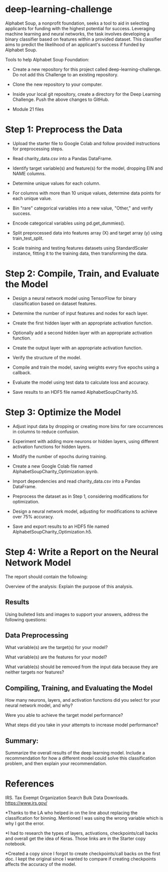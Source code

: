 # deep-learning-challenge


Alphabet Soup, a nonprofit foundation, seeks a tool to aid in selecting applicants for funding with the highest potential for success. Leveraging machine learning and neural networks, the task involves developing a binary classifier based on features within a provided dataset. This classifier aims to predict the likelihood of an applicant's success if funded by Alphabet Soup.

Tools to help Alphabet Soup Foundation:

* Create a new repository for this project called deep-learning-challenge. Do not add this Challenge to an existing repository.

* Clone the new repository to your computer.

* Inside your local git repository, create a directory for the Deep Learning Challenge.
Push the above changes to GitHub.

* Module 21 files

# Step 1: Preprocess the Data

* Upload the starter file to Google Colab and follow provided instructions for preprocessing steps.

* Read charity_data.csv into a Pandas DataFrame.

* Identify target variable(s) and feature(s) for the model, dropping EIN and NAME columns.

* Determine unique values for each column.

* For columns with more than 10 unique values, determine data points for each unique value.

* Bin "rare" categorical variables into a new value, "Other," and verify success.

* Encode categorical variables using pd.get_dummies().

* Split preprocessed data into features array (X) and target array (y) using train_test_split.

* Scale training and testing features datasets using StandardScaler instance, fitting it to the training data, then transforming the data.

# Step 2: Compile, Train, and Evaluate the Model

 * Design a neural network model using TensorFlow for binary classification based on dataset features.
    
 * Determine the number of input features and nodes for each layer.
    
 * Create the first hidden layer with an appropriate activation function.
   
 * Optionally add a second hidden layer with an appropriate activation function.
 
 * Create the output layer with an appropriate activation function.
    
 * Verify the structure of the model.
   
 * Compile and train the model, saving weights every five epochs using a callback.
    
 * Evaluate the model using test data to calculate loss and accuracy.
   
 * Save results to an HDF5 file named AlphabetSoupCharity.h5.

# Step 3: Optimize the Model

  * Adjust input data by dropping or creating more bins for rare occurrences in columns to reduce confusion.
    
  * Experiment with adding more neurons or hidden layers, using different activation functions for hidden layers.
    
  * Modify the number of epochs during training.
    
  * Create a new Google Colab file named AlphabetSoupCharity_Optimization.ipynb.
    
  * Import dependencies and read charity_data.csv into a Pandas DataFrame.
    
  * Preprocess the dataset as in Step 1, considering modifications for optimization.
    
  * Design a neural network model, adjusting for modifications to achieve over 75% accuracy.
    
  * Save and export results to an HDF5 file named AlphabetSoupCharity_Optimization.h5.
  
# Step 4: Write a Report on the Neural Network Model

The report should contain the following:

Overview of the analysis: Explain the purpose of this analysis.

## Results

Using bulleted lists and images to support your answers, address the following questions:

## Data Preprocessing

What variable(s) are the target(s) for your model?

What variable(s) are the features for your model?

What variable(s) should be removed from the input data because they are neither targets nor features?

## Compiling, Training, and Evaluating the Model

How many neurons, layers, and activation functions did you select for your neural network model, and why?

Were you able to achieve the target model performance?

What steps did you take in your attempts to increase model performance?

## Summary: 
Summarize the overall results of the deep learning model. Include a recommendation for how a different model could solve this classification problem, and then explain your recommendation.

# References 

IRS. Tax Exempt Organization Search Bulk Data Downloads. https://www.irs.gov/

*Thanks to the LA who helped in on the line about replacing the classification for binning. Mentioned I was using the wrong variable which is why I got the error. 

*I had to research the types of layers, activations, checkpoints/call backs and overall get the idea of Keras. Those links are in the Starter copy notebook.

*Created a copy since I forgot to create checkpoints/call backs on the first doc. I kept the original since I wanted to compare if creating checkpoints affects the accuracy of the model. 
